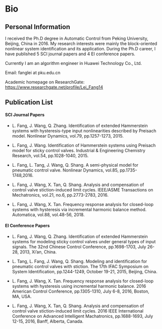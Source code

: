 # Bio

## Personal Information

I received the Ph.D degree in Automatic Control from Peking University, Beijing, China in 2016. My research interests were mainly the block-oriented nonlinear system identification and its application. During the Ph.D career, I have published 5 SCI journal papers and 4 EI conference papers.

Currently I am an algorithm engineer in Huawei Technology Co., Ltd.

Email: fanglei at pku.edu.cn

Academic homepage on ResearchGate: https://www.researchgate.net/profile/Lei_Fang14


## Publication List
#### SCI Journal Papers
- L. Fang, J. Wang, Q. Zhang. Identification of extended Hammerstein systems with hysteresis-type input nonlinearities described by Preisach model. Nonlinear Dynamics, vol.79, pp.1257-1273, 2015.

- L. Fang, J. Wang. Identification of Hammerstein systems using Preisach model for sticky control valves. Industrial & Engineering Chemistry Research, vol.54, pp.1028-1040, 2015.

- L. Fang, L. Tang, J. Wang, Q. Shang. A semi-physical model for pneumatic control valve. Nonlinear Dynamics, vol.85, pp.1735-1748,2016.

- L. Fang, J. Wang, X. Tan, Q. Shang. Analysis and compensation of control valve stiction-induced limit cycles. IEEE/ASME Transactions on Mechatronics, vol.21, no.6, pp.2773-2783, 2016.

- L. Fang, J. Wang, X. Tan. Frequency response analysis for closed-loop systems with hysteresis via incremental harmonic balance method. Automatica, vol.88, vol.48-56, 2018.

#### EI Conference Papers
- L. Fang, J. Wang, Q. Zhang. Identification of extended Hammerstein systems for modeling sticky control valves under general types of input signals. The 32nd Chinese Control Conference, pp.1698-1703, July 26-28, 2013, Xi’an, China.

- L. Tang, L. Fang, J. Wang, Q. Shang. Modeling and identification for pneumatic control valves with stiction. The 17th IFAC Symposium on System Identification, pp.1244-1249, October 19-21, 2015, Beijing, China.

- L. Fang, J. Wang, X. Tan. Frequency response analysis for closed-loop systems with hysteresis using incremental harmonic balance. 2016 American Control Conference, pp.1305-1310, July 6-8, 2016, Boston, MA, USA.

- L. Fang, J. Wang, X. Tan, Q. Shang. Analysis and compensation of control valve stiction-induced limit cycles. 2016 IEEE International Conference on Advanced Intelligent Machatronics, pp.1688-1693, July 12-15, 2016, Banff, Alberta, Canada.


